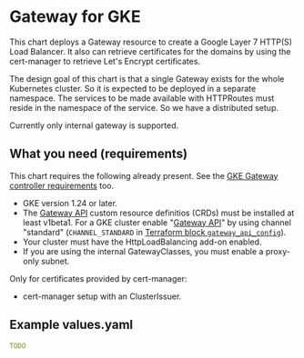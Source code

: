 # Gateway for GKE

This chart deploys a Gateway resource to create a Google Layer 7 HTTP(S) Load Balancer. It also can retrieve certificates for the domains by using the cert-manager to retrieve Let's Encrypt certificates.

The design goal of this chart is that a single Gateway exists for the whole Kubernetes cluster. So it is expected to be deployed in a separate namespace. The services to be made available with HTTPRoutes must reside in the namespace of the service. So we have a distributed setup.

Currently only internal gateway is supported.

## What you need (requirements)

This chart requires the following already present. See the [GKE Gateway controller requirements](https://cloud.google.com/kubernetes-engine/docs/how-to/deploying-gateways#requirements) too.

* GKE version 1.24 or later.
* The [Gateway API](https://gateway-api.sigs.k8s.io/) custom resource definitios (CRDs) must be installed at least v1beta1. For a GKE cluster enable "[Gateway API](https://cloud.google.com/kubernetes-engine/docs/how-to/deploying-gateways#enable-gateway)" by using channel "standard" (`CHANNEL_STANDARD` in [Terraform block `gateway_api_config`](https://registry.terraform.io/providers/hashicorp/google/latest/docs/resources/container_cluster#nested_gateway_api_config)).
* Your cluster must have the HttpLoadBalancing add-on enabled.
* If you are using the internal GatewayClasses, you must enable a proxy-only subnet.

Only for certificates provided by cert-manager:

* cert-manager setup with an ClusterIssuer.

## Example values.yaml

```yaml
TODO
```
